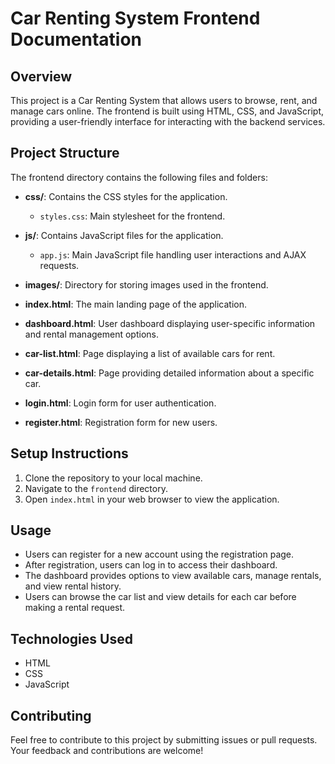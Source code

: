 # Car Renting System Frontend Documentation

## Overview
This project is a Car Renting System that allows users to browse, rent, and manage cars online. The frontend is built using HTML, CSS, and JavaScript, providing a user-friendly interface for interacting with the backend services.

## Project Structure
The frontend directory contains the following files and folders:

- **css/**: Contains the CSS styles for the application.
  - `styles.css`: Main stylesheet for the frontend.

- **js/**: Contains JavaScript files for the application.
  - `app.js`: Main JavaScript file handling user interactions and AJAX requests.

- **images/**: Directory for storing images used in the frontend.

- **index.html**: The main landing page of the application.

- **dashboard.html**: User dashboard displaying user-specific information and rental management options.

- **car-list.html**: Page displaying a list of available cars for rent.

- **car-details.html**: Page providing detailed information about a specific car.

- **login.html**: Login form for user authentication.

- **register.html**: Registration form for new users.

## Setup Instructions
1. Clone the repository to your local machine.
2. Navigate to the `frontend` directory.
3. Open `index.html` in your web browser to view the application.

## Usage
- Users can register for a new account using the registration page.
- After registration, users can log in to access their dashboard.
- The dashboard provides options to view available cars, manage rentals, and view rental history.
- Users can browse the car list and view details for each car before making a rental request.

## Technologies Used
- HTML
- CSS
- JavaScript

## Contributing
Feel free to contribute to this project by submitting issues or pull requests. Your feedback and contributions are welcome!